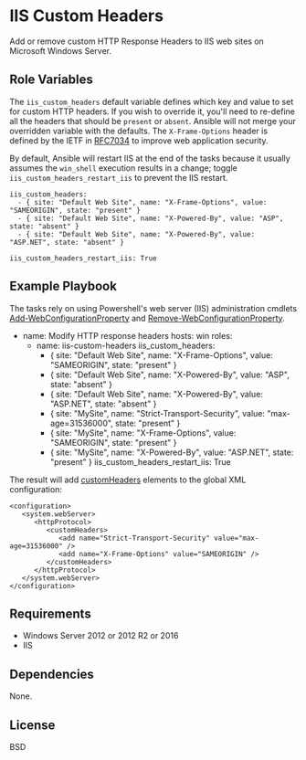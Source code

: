 IIS Custom Headers
==================

Add or remove custom HTTP Response Headers to IIS web sites on Microsoft Windows Server. 

Role Variables
--------------

The `iis_custom_headers` default variable defines which key and value to set for custom HTTP headers. If you wish to override it, you'll need to re-define all the headers that should be `present` or `absent`. Ansible will not merge your overridden variable with the defaults. The `X-Frame-Options` header is defined by the IETF in [RFC7034](https://tools.ietf.org/html/rfc7034) to improve web application security.

By default, Ansible will restart IIS at the end of the tasks because it usually assumes the `win_shell` execution results in a change; toggle `iis_custom_headers_restart_iis` to prevent the IIS restart.

    iis_custom_headers:
      - { site: "Default Web Site", name: "X-Frame-Options", value: "SAMEORIGIN", state: "present" }
      - { site: "Default Web Site", name: "X-Powered-By", value: "ASP", state: "absent" }
      - { site: "Default Web Site", name: "X-Powered-By", value: "ASP.NET", state: "absent" }

    iis_custom_headers_restart_iis: True

Example Playbook
----------------

The tasks rely on using Powershell's web server (IIS) administration cmdlets [Add-WebConfigurationProperty](https://technet.microsoft.com/en-us/library/ee790572.aspx) and [Remove-WebConfigurationProperty](https://technet.microsoft.com/en-us/library/ee790570.aspx).

  - name: Modify HTTP response headers
    hosts: win
    roles:
      - name: iis-custom-headers
        iis_custom_headers:
          - { site: "Default Web Site", name: "X-Frame-Options", value: "SAMEORIGIN", state: "present" }
          - { site: "Default Web Site", name: "X-Powered-By", value: "ASP", state: "absent" }
          - { site: "Default Web Site", name: "X-Powered-By", value: "ASP.NET", state: "absent" }
          - { site: "MySite", name: "Strict-Transport-Security", value: "max-age=31536000", state: "present" }
          - { site: "MySite", name: "X-Frame-Options", value: "SAMEORIGIN", state: "present" }
          - { site: "MySite", name: "X-Powered-By", value: "ASP.NET", state: "present" }
        iis_custom_headers_restart_iis: True

The result will add [customHeaders](https://www.iis.net/configreference/system.webserver/httpprotocol/customheaders) elements to the global XML configuration:

    <configuration>
       <system.webServer>
          <httpProtocol>
             <customHeaders>
                <add name="Strict-Transport-Security" value="max-age=31536000" />
                <add name="X-Frame-Options" value="SAMEORIGIN" />
             </customHeaders>
          </httpProtocol>
       </system.webServer>
    </configuration>


Requirements
------------

* Windows Server 2012 or 2012 R2 or 2016
* IIS

Dependencies
------------

None.

License
-------

BSD
